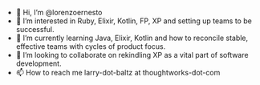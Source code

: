 - 👋 Hi, I’m @lorenzoernesto
- 👀 I’m interested in Ruby, Elixir, Kotlin, FP, XP and setting up teams to be successful.
- 🌱 I’m currently learning Java, Elixir, Kotlin and how to reconcile stable, effective teams with cycles of product focus.
- 💞️ I’m looking to collaborate on rekindling XP as a vital part of software development.
- 📫 How to reach me larry-dot-baltz at thoughtworks-dot-com
